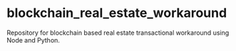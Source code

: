 # blockchain_real_estate_workaround
Repository for blockchain based real estate transactional workaround using Node and Python.
